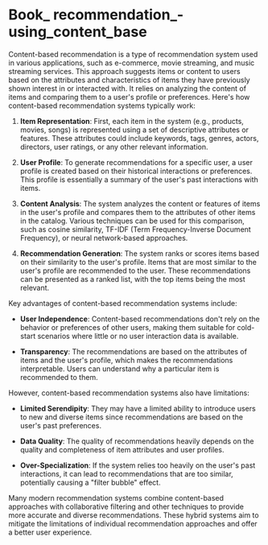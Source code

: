 # Book_ recommendation_-using_content_base
Content-based recommendation is a type of recommendation system used in various applications, such as e-commerce, movie streaming, and music streaming services. This approach suggests items or content to users based on the attributes and characteristics of items they have previously shown interest in or interacted with. It relies on analyzing the content of items and comparing them to a user's profile or preferences. Here's how content-based recommendation systems typically work:

1. **Item Representation**: First, each item in the system (e.g., products, movies, songs) is represented using a set of descriptive attributes or features. These attributes could include keywords, tags, genres, actors, directors, user ratings, or any other relevant information.

2. **User Profile**: To generate recommendations for a specific user, a user profile is created based on their historical interactions or preferences. This profile is essentially a summary of the user's past interactions with items.

3. **Content Analysis**: The system analyzes the content or features of items in the user's profile and compares them to the attributes of other items in the catalog. Various techniques can be used for this comparison, such as cosine similarity, TF-IDF (Term Frequency-Inverse Document Frequency), or neural network-based approaches.

4. **Recommendation Generation**: The system ranks or scores items based on their similarity to the user's profile. Items that are most similar to the user's profile are recommended to the user. These recommendations can be presented as a ranked list, with the top items being the most relevant.

Key advantages of content-based recommendation systems include:

- **User Independence**: Content-based recommendations don't rely on the behavior or preferences of other users, making them suitable for cold-start scenarios where little or no user interaction data is available.

- **Transparency**: The recommendations are based on the attributes of items and the user's profile, which makes the recommendations interpretable. Users can understand why a particular item is recommended to them.

However, content-based recommendation systems also have limitations:

- **Limited Serendipity**: They may have a limited ability to introduce users to new and diverse items since recommendations are based on the user's past preferences.

- **Data Quality**: The quality of recommendations heavily depends on the quality and completeness of item attributes and user profiles.

- **Over-Specialization**: If the system relies too heavily on the user's past interactions, it can lead to recommendations that are too similar, potentially causing a "filter bubble" effect.

Many modern recommendation systems combine content-based approaches with collaborative filtering and other techniques to provide more accurate and diverse recommendations. These hybrid systems aim to mitigate the limitations of individual recommendation approaches and offer a better user experience.
